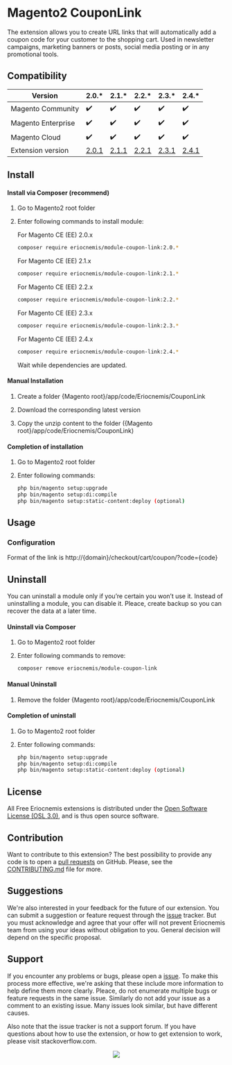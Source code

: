 # Magento2 CouponLink

The extension allows you to create URL links that will automatically add a coupon code for your customer to the shopping cart. Used in newsletter campaigns, marketing banners or posts, social media posting or in any promotional tools.

## Compatibility

Version | 2.0.* | 2.1.* | 2.2.* | 2.3.* | 2.4.*
--- | --- | --- | --- | --- | ---
Magento Community | :heavy_check_mark: | :heavy_check_mark: | :heavy_check_mark: | :heavy_check_mark: | :heavy_check_mark:
Magento Enterprise | :heavy_check_mark: | :heavy_check_mark: | :heavy_check_mark: | :heavy_check_mark: | :heavy_check_mark:
Magento Cloud | :heavy_check_mark: | :heavy_check_mark: | :heavy_check_mark: | :heavy_check_mark: | :heavy_check_mark:
Extension version | [2.0.1](https://github.com/eriocnemis/m2.CouponLink/archive/2.0.1.zip) | [2.1.1](https://github.com/eriocnemis/m2.CouponLink/archive/2.1.1.zip) | [2.2.1](https://github.com/eriocnemis/m2.CouponLink/archive/2.2.1.zip) | [2.3.1](https://github.com/eriocnemis/m2.CouponLink/archive/2.3.1.zip) | [2.4.1](https://github.com/eriocnemis/m2.CouponLink/archive/2.4.1.zip)

## Install

#### Install via Composer (recommend)

1. Go to Magento2 root folder

2. Enter following commands to install module:

     For Magento CE (EE) 2.0.x

    ```bash
    composer require eriocnemis/module-coupon-link:2.0.*
    ```

     For Magento CE (EE) 2.1.x

    ```bash
    composer require eriocnemis/module-coupon-link:2.1.*
    ```

     For Magento CE (EE) 2.2.x

    ```bash
    composer require eriocnemis/module-coupon-link:2.2.*
    ```

     For Magento CE (EE) 2.3.x

    ```bash
    composer require eriocnemis/module-coupon-link:2.3.*
    ```

     For Magento CE (EE) 2.4.x

    ```bash
    composer require eriocnemis/module-coupon-link:2.4.*
    ```

   Wait while dependencies are updated.

#### Manual Installation

1. Create a folder {Magento root}/app/code/Eriocnemis/CouponLink

2. Download the corresponding latest version

3. Copy the unzip content to the folder ({Magento root}/app/code/Eriocnemis/CouponLink)

#### Completion of installation

1. Go to Magento2 root folder

2. Enter following commands:

    ```bash
    php bin/magento setup:upgrade
    php bin/magento setup:di:compile
    php bin/magento setup:static-content:deploy (optional)
    ```
## Usage

### Configuration

Format of the link is http://{domain}/checkout/cart/coupon/?code={code}

## Uninstall

You can uninstall a module only if you’re certain you won’t use it. Instead of uninstalling a module, you can disable it. Pleace, create backup so you can recover the data at a later time.

#### Uninstall via Composer

1. Go to Magento2 root folder

2. Enter following commands to remove:

    ```bash
    composer remove eriocnemis/module-coupon-link
    ```
#### Manual Uninstall

1. Remove the folder {Magento root}/app/code/Eriocnemis/CouponLink

#### Completion of uninstall

1. Go to Magento2 root folder

2. Enter following commands:

    ```bash
    php bin/magento setup:upgrade
    php bin/magento setup:di:compile
    php bin/magento setup:static-content:deploy (optional)
    ```
## License

All Free Eriocnemis extensions is distributed under the [Open Software License (OSL 3.0)](https://github.com/eriocnemis/m2.CouponLink/blob/master/LICENSE.md), and is thus open source software.

## Contribution

Want to contribute to this extension? The best possibility to provide any code is to open a [pull requests](https://github.com/eriocnemis/m2.CouponLink/pulls) on GitHub. Please, see the [CONTRIBUTING.md](https://github.com/eriocnemis/m2.CouponLink/blob/master/.github/CONTRIBUTING.md) file for more.

## Suggestions

We're also interested in your feedback for the future of our extension. You can submit a suggestion or feature request through the [issue](https://github.com/eriocnemis/m2.CouponLink/issues) tracker. But you must acknowledge and agree that your offer will not prevent Eriocnemis team from using your ideas without obligation to you. General decision will depend on the specific proposal.

## Support

If you encounter any problems or bugs, please open a [issue](https://github.com/eriocnemis/m2.CouponLink/issues). To make this process more effective, we're asking that these include more information to help define them more clearly. Pleace, do not enumerate multiple bugs or feature requests in the same issue. Similarly do not add your issue as a comment to an existing issue. Many issues look similar, but have different causes.

Also note that the issue tracker is not a support forum. If you have questions about how to use the extension, or how to get extension to work, please visit stackoverflow.com.

<p align="center"><img src="https://avatars3.githubusercontent.com/u/48807026?s=48&v=4"></p>
